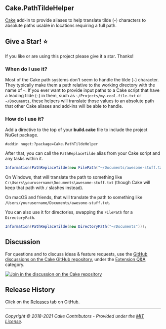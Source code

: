 ## Cake.PathTildeHelper

[Cake](https://cakebuild.net/) add-in to provide aliases to help translate tilde (`~`) characters to absolute paths usable in locations requiring a full path.

## Give a Star! :star:

If you like or are using this project please give it a star. Thanks!

### When do I use it?

Most of the Cake path systems don't seem to handle the tilde (`~`) character. They typically make them a path relative to the working directory with the name of `~`. If you ever want to provide input paths to a Cake script that have a leading tilde (`~`) in them, such as `~/Projects/my-cool-file.txt` or `~/Documents`, these helpers will translate those values to an absolute path that other Cake aliases and add-ins will be able to handle.

### How do I use it?

Add a directive to the top of your **build.cake** file to include the project NuGet package.

```
#addin nuget:?package=Cake.PathTildeHelper
```

After that, you can call the `PathReplaceTilde` alias from your Cake script and any tasks within it.

```csharp
Information(PathReplaceTilde(new FilePath("~/Documents/awesome-stuff.txt")));
```

On Windows, that will translate the path to something like `C:\Users\yourusername\Documents\awesome-stuff.txt` (though Cake will keep that path with `/` slashes instead).

On macOS and friends, that will translate the path to something like `/Users/yourusername/Documents/awesome-stuff.txt`.

You can also use it for directories, swapping the `FilePath` for a `DirectoryPath`.

```csharp
Information(PathReplaceTilde(new DirectoryPath("~/Documents")));
```

## Discussion

For questions and to discuss ideas & feature requests, use the [GitHub discussions on the Cake GitHub repository](https://github.com/cake-build/cake/discussions), under the [Extension Q&A](https://github.com/cake-build/cake/discussions/categories/extension-q-a) category.

[![Join in the discussion on the Cake repository](https://img.shields.io/badge/GitHub-Discussions-green?logo=github)](https://github.com/cake-build/cake/discussions)

## Release History

Click on the [Releases](https://github.com/cake-contrib/Cake.PathTildeHelper/releases) tab on GitHub.

---

_Copyright &copy; 2018-2021 Cake Contributors - Provided under the [MIT License](LICENSE)._
